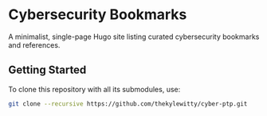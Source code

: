 # Cybersecurity Bookmarks

A minimalist, single-page Hugo site listing curated cybersecurity bookmarks and references.

## Getting Started

To clone this repository with all its submodules, use:

```bash
git clone --recursive https://github.com/thekylewitty/cyber-ptp.git